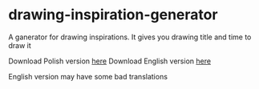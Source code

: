 # drawing-inspiration-generator
A ganerator for drawing inspirations. It gives you drawing title and time to draw it

Download Polish version [here](https://github.com/Franstyk/drawing-inspiration-generator/releases/tag/python)
Download English version [here](https://github.com/Franstyk/drawing-inspiration-generator/releases/tag/engilsh)

English version may have some bad translations

